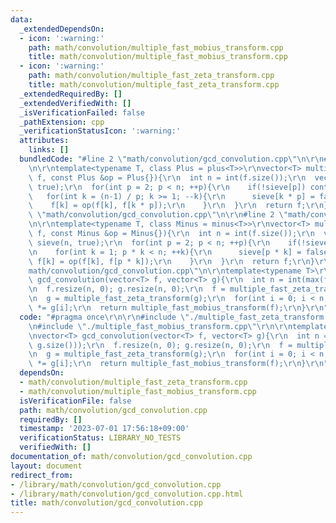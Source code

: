```yaml
---
data:
  _extendedDependsOn:
  - icon: ':warning:'
    path: math/convolution/multiple_fast_mobius_transform.cpp
    title: math/convolution/multiple_fast_mobius_transform.cpp
  - icon: ':warning:'
    path: math/convolution/multiple_fast_zeta_transform.cpp
    title: math/convolution/multiple_fast_zeta_transform.cpp
  _extendedRequiredBy: []
  _extendedVerifiedWith: []
  _isVerificationFailed: false
  _pathExtension: cpp
  _verificationStatusIcon: ':warning:'
  attributes:
    links: []
  bundledCode: "#line 2 \"math/convolution/gcd_convolution.cpp\"\n\r\n#line 2 \"math/convolution/multiple_fast_zeta_transform.cpp\"\
    \n\r\ntemplate<typename T, class Plus = plus<T>>\r\nvector<T> multiple_fast_zeta_transform(vector<T>\
    \ f, const Plus &op = Plus{}){\r\n  int n = int(f.size());\r\n  vector<bool> sieve(n,\
    \ true);\r\n  for(int p = 2; p < n; ++p){\r\n    if(!sieve[p]) continue;\r\n \
    \   for(int k = (n-1) / p; k >= 1; --k){\r\n      sieve[k * p] = false;\r\n  \
    \    f[k] = op(f[k], f[k * p]);\r\n    }\r\n  }\r\n  return f;\r\n}\r\n#line 4\
    \ \"math/convolution/gcd_convolution.cpp\"\n\r\n#line 2 \"math/convolution/multiple_fast_mobius_transform.cpp\"\
    \n\r\ntemplate<typename T, class Minus = minus<T>>\r\nvector<T> multiple_fast_mobius_transform(vector<T>\
    \ f, const Minus &op = Minus{}){\r\n  int n = int(f.size());\r\n  vector<bool>\
    \ sieve(n, true);\r\n  for(int p = 2; p < n; ++p){\r\n    if(!sieve[p]) continue;\r\
    \n    for(int k = 1; p * k < n; ++k){\r\n      sieve[p * k] = false;\r\n     \
    \ f[k] = op(f[k], f[p * k]);\r\n    }\r\n  }\r\n  return f;\r\n}\r\n#line 6 \"\
    math/convolution/gcd_convolution.cpp\"\n\r\ntemplate<typename T>\r\nvector<T>\
    \ gcd_convolution(vector<T> f, vector<T> g){\r\n  int n = int(max(f.size(), g.size()));\r\
    \n  f.resize(n, 0); g.resize(n, 0);\r\n  f = multiple_fast_zeta_transform(f);\r\
    \n  g = multiple_fast_zeta_transform(g);\r\n  for(int i = 0; i < n; ++i) f[i]\
    \ *= g[i];\r\n  return multiple_fast_mobius_transform(f);\r\n}\r\n"
  code: "#pragma once\r\n\r\n#include \"./multiple_fast_zeta_transform.cpp\"\r\n\r\
    \n#include \"./multiple_fast_mobius_transform.cpp\"\r\n\r\ntemplate<typename T>\r\
    \nvector<T> gcd_convolution(vector<T> f, vector<T> g){\r\n  int n = int(max(f.size(),\
    \ g.size()));\r\n  f.resize(n, 0); g.resize(n, 0);\r\n  f = multiple_fast_zeta_transform(f);\r\
    \n  g = multiple_fast_zeta_transform(g);\r\n  for(int i = 0; i < n; ++i) f[i]\
    \ *= g[i];\r\n  return multiple_fast_mobius_transform(f);\r\n}\r\n"
  dependsOn:
  - math/convolution/multiple_fast_zeta_transform.cpp
  - math/convolution/multiple_fast_mobius_transform.cpp
  isVerificationFile: false
  path: math/convolution/gcd_convolution.cpp
  requiredBy: []
  timestamp: '2023-07-01 17:56:18+09:00'
  verificationStatus: LIBRARY_NO_TESTS
  verifiedWith: []
documentation_of: math/convolution/gcd_convolution.cpp
layout: document
redirect_from:
- /library/math/convolution/gcd_convolution.cpp
- /library/math/convolution/gcd_convolution.cpp.html
title: math/convolution/gcd_convolution.cpp
---
```


